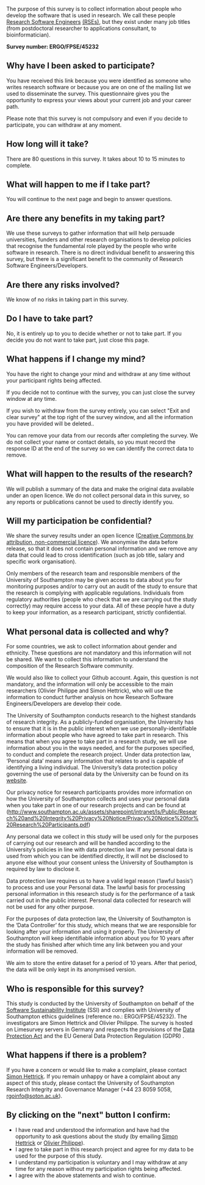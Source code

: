 The purpose of this survey is to collect information about people who develop the software that is used in research. We call these people [Research Software Engineers](https://www.software.ac.uk/blog/2016-11-17-not-so-brief-history-research-software-engineers) [(RSEs)](https://www.software.ac.uk/blog/2016-11-17-not-so-brief-history-research-software-engineers), but they exist under many job titles (from postdoctoral researcher to applications consultant, to bioinformatician).



**Survey number: ERGO/FPSE/45232**

Why have I been asked to participate?
----------------------------------

You have received this link because you were identified as someone who writes research software or because you are on one of the mailing list we used to disseminate the survey. This questionnaire gives you the opportunity to express your views about your current job and your career path.

Please note that this survey is not compulsory and even if you decide to participate, you can withdraw at any moment.


How long will it take?
----------------------

There are 80 questions in this survey. It takes about 10 to 15 minutes to complete.

What will happen to me if I take part?
--------------------------------------

You will continue to the next page and begin to answer questions.

Are there any benefits in my taking part?
-----------------------------------------

We use these surveys to gather information that will help persuade universities, funders and other research organisations to develop policies that recognise the fundamental role played by the people who write software in research. There is no direct individual benefit to answering this survey, but there is a significant benefit to the community of Research Software Engineers/Developers.

Are there any risks involved?
-----------------------------

We know of no risks in taking part in this survey.

Do I have to take part?
-----------------------

No, it is entirely up to you to decide whether or not to take part. If you decide you do not want to take part, just close this page.

What happens if I change my mind?
---------------------------------

You have the right to change your mind and withdraw at any time without your participant rights being affected.

If you decide not to continue with the survey, you can just close the survey window at any time.

If you wish to withdraw from the survey entirely, you can select "Exit and clear survey" at the top right of the survey window, and all the information you have provided will be deleted..

You can remove your data from our records after completing the survey. We do not collect your name or contact details, so you must record the response ID at the end of the survey so we can identify the correct data to remove.

What will happen to the results of the research?
------------------------------------------------

We will publish a summary of the data and make the original data available under an open licence. We do not collect personal data in this survey, so any reports or publications cannot be used to  directly identify you.


Will my participation be confidential?
--------------------------------------

We share the survey results under an open licence ([Creative Commons by attribution, non-commercial licence](https://creativecommons.org/licenses/by-nc/2.5/scotland/)). We anonymise the data before release, so that it does not contain personal information and we remove any data that could lead to cross identification (such as job title, salary and specific work organisation). 

Only members of the research team and responsible members of the University of Southampton may be given access to data about you for monitoring purposes and/or to carry out an audit of the study to ensure that the research is complying with applicable regulations. Individuals from regulatory authorities (people who check that we are carrying out the study correctly) may require access to your data. All of these people have a duty to keep your information, as a research participant, strictly confidential.


What personal data is collected and why?
--------------------------------

For some countries, we ask to collect information about gender and ethnicity. These questions are not mandatory and this information will not be shared. We want to collect this information to understand the composition of the Research Software community. 

We would also like to collect your Github account. Again, this question is not mandatory, and the information will only be accessible to the main researchers (Olivier Philippe and Simon Hettrick), who will use the information to conduct further analysis on how Research Software Engineers/Developers are develop their code.

The University of Southampton conducts research to the highest standards of research integrity. As a publicly-funded organisation, the University has to ensure that it is in the public interest when we use personally-identifiable information about people who have agreed to take part in research.  This means that when you agree to take part in a research study, we will use information about you in the ways needed, and for the purposes specified, to conduct and complete the research project. Under data protection law, ‘Personal data’ means any information that relates to and is capable of identifying a living individual. The University’s data protection policy governing the use of personal data by the University can be found on its [website](https://www.southampton.ac.uk/legalservices/what-we-do/data-protection-and-foi.page). 

Our privacy notice for research participants provides more information on how the University of Southampton collects and uses your personal data when you take part in one of our research projects and can be found at (http://www.southampton.ac.uk/assets/sharepoint/intranet/ls/Public/Research%20and%20Integrity%20Privacy%20Notice/Privacy%20Notice%20for%20Research%20Participants.pdf)

Any personal data we collect in this study will be used only for the purposes of carrying out our research and will be handled according to the University’s policies in line with data protection law. If any personal data is used from which you can be identified directly, it will not be disclosed to anyone else without your consent unless the University of Southampton is required by law to disclose it. 

Data protection law requires us to have a valid legal reason (‘lawful basis’) to process and use your Personal data. The lawful basis for processing personal information in this research study is for the performance of a task carried out in the public interest. Personal data collected for research will not be used for any other purpose.

For the purposes of data protection law, the University of Southampton is the ‘Data Controller’ for this study, which means that we are responsible for looking after your information and using it properly. The University of Southampton will keep identifiable information about you for 10 years after the study has finished after which time any link between you and your information will be removed.

We aim to store the entire dataset for a period of 10 years. After that period, the data will be only kept in its anonymised version. 

Who is responsible for this survey?
-----------------------------------

This study is conducted by the University of Southampton on behalf of the [Software Sustainability Institute](http://software.ac.uk/) (SSI) and complies with University of Southampton ethics guidelines (reference no.: ERGO/FPSE/45232). The investigators are Simon Hettrick and Olivier Philippe. The survey is hosted on Limesurvey servers in Germany and respects the provisions of the [Data Protection Act](https://www.gov.uk/data-protection/the-data-protection-act) and the EU General Data Protection Regulation (GDPR) .

What happens if there is a problem?
-----------------------------------

If you have a concern or would like to make a complaint, please contact [Simon Hettrick](mailto:s.hettrick@software.ac.uk).
If you remain unhappy or have a complaint about any aspect of this study, please contact the University of Southampton Research Integrity and Governance Manager (+44 23 8059 5058, rgoinfo@soton.ac.uk).



By clicking on the "next" button I confirm:
-------------------------------------------

*   I have read and understood the information and have had the opportunity to ask questions about the study (by emailing [Simon Hettrick](mailto:s.hettrick@software.ac.uk) or [Olivier Philippe](mailto:orp2c15@soton.ac.uk)).
*   I agree to take part in this research project and agree for my data to be used for the purpose of this study.
*   I understand my participation is voluntary and I may withdraw at any time for any reason without my participation rights being affected.
*   I agree with the above statements and wish to continue.
